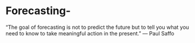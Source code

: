 # Forecasting-
“The goal of forecasting is not to predict the future but to tell you what you need to know to take meaningful action in the present.”  — Paul Saffo
